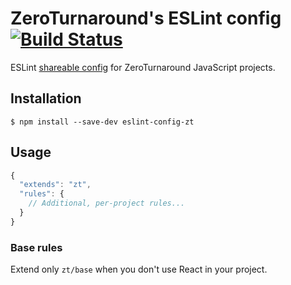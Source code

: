 # ZeroTurnaround's ESLint config [![Build Status](https://travis-ci.org/zeroturnaround/eslint-config-zt.svg?branch=master)](https://travis-ci.org/zeroturnaround/eslint-config-zt)

ESLint [shareable config](http://eslint.org/docs/developer-guide/shareable-configs.html) for ZeroTurnaround JavaScript projects.

## Installation

```shell
$ npm install --save-dev eslint-config-zt
```

## Usage

```js
{
  "extends": "zt",
  "rules": {
    // Additional, per-project rules...
  }
}
```

### Base rules

Extend only `zt/base` when you don't use React in your project.
